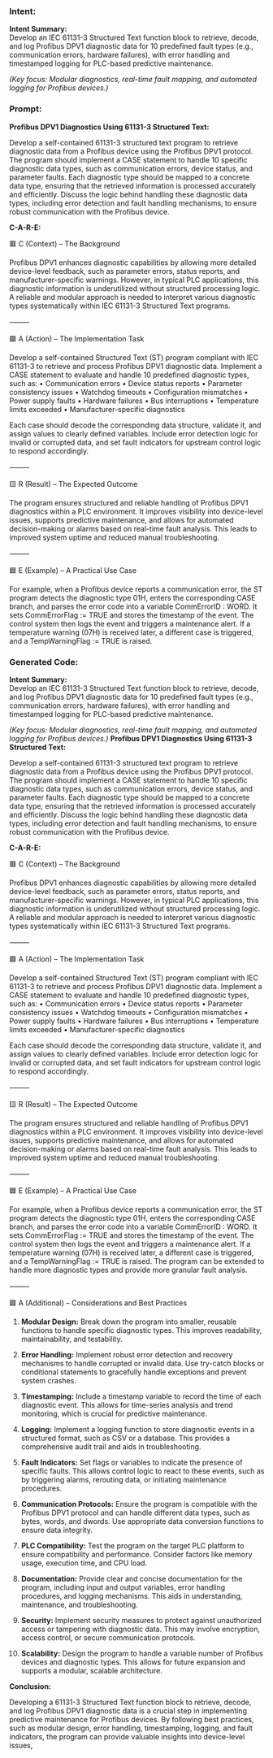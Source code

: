 ### Intent:
**Intent Summary:**  
Develop an IEC 61131-3 Structured Text function block to retrieve, decode, and log Profibus DPV1 diagnostic data for 10 predefined fault types (e.g., communication errors, hardware failures), with error handling and timestamped logging for PLC-based predictive maintenance.  

*(Key focus: Modular diagnostics, real-time fault mapping, and automated logging for Profibus devices.)*

### Prompt:
**Profibus DPV1 Diagnostics Using 61131-3 Structured Text:**

Develop a self-contained 61131-3 structured text program to retrieve diagnostic data from a Profibus device using the Profibus DPV1 protocol. The program should implement a CASE statement to handle 10 specific diagnostic data types, such as communication errors, device status, and parameter faults. Each diagnostic type should be mapped to a concrete data type, ensuring that the retrieved information is processed accurately and efficiently. Discuss the logic behind handling these diagnostic data types, including error detection and fault handling mechanisms, to ensure robust communication with the Profibus device.

**C-A-R-E:**

🟥 C (Context) – The Background

Profibus DPV1 enhances diagnostic capabilities by allowing more detailed device-level feedback, such as parameter errors, status reports, and manufacturer-specific warnings. However, in typical PLC applications, this diagnostic information is underutilized without structured processing logic. A reliable and modular approach is needed to interpret various diagnostic types systematically within IEC 61131-3 Structured Text programs.

⸻

🟩 A (Action) – The Implementation Task

Develop a self-contained Structured Text (ST) program compliant with IEC 61131-3 to retrieve and process Profibus DPV1 diagnostic data. Implement a CASE statement to evaluate and handle 10 predefined diagnostic types, such as:
	•	Communication errors
	•	Device status reports
	•	Parameter consistency issues
	•	Watchdog timeouts
	•	Configuration mismatches
	•	Power supply faults
	•	Hardware failures
	•	Bus interruptions
	•	Temperature limits exceeded
	•	Manufacturer-specific diagnostics

Each case should decode the corresponding data structure, validate it, and assign values to clearly defined variables. Include error detection logic for invalid or corrupted data, and set fault indicators for upstream control logic to respond accordingly.

⸻

🟨 R (Result) – The Expected Outcome

The program ensures structured and reliable handling of Profibus DPV1 diagnostics within a PLC environment. It improves visibility into device-level issues, supports predictive maintenance, and allows for automated decision-making or alarms based on real-time fault analysis. This leads to improved system uptime and reduced manual troubleshooting.

⸻

🟦 E (Example) – A Practical Use Case

For example, when a Profibus device reports a communication error, the ST program detects the diagnostic type 01H, enters the corresponding CASE branch, and parses the error code into a variable CommErrorID : WORD. It sets CommErrorFlag := TRUE and stores the timestamp of the event. The control system then logs the event and triggers a maintenance alert. If a temperature warning (07H) is received later, a different case is triggered, and a TempWarningFlag := TRUE is raised.

### Generated Code:
**Intent Summary:**  
Develop an IEC 61131-3 Structured Text function block to retrieve, decode, and log Profibus DPV1 diagnostic data for 10 predefined fault types (e.g., communication errors, hardware failures), with error handling and timestamped logging for PLC-based predictive maintenance.  

*(Key focus: Modular diagnostics, real-time fault mapping, and automated logging for Profibus devices.)*
**Profibus DPV1 Diagnostics Using 61131-3 Structured Text:**

Develop a self-contained 61131-3 structured text program to retrieve diagnostic data from a Profibus device using the Profibus DPV1 protocol. The program should implement a CASE statement to handle 10 specific diagnostic data types, such as communication errors, device status, and parameter faults. Each diagnostic type should be mapped to a concrete data type, ensuring that the retrieved information is processed accurately and efficiently. Discuss the logic behind handling these diagnostic data types, including error detection and fault handling mechanisms, to ensure robust communication with the Profibus device.

**C-A-R-E:**

🟥 C (Context) – The Background

Profibus DPV1 enhances diagnostic capabilities by allowing more detailed device-level feedback, such as parameter errors, status reports, and manufacturer-specific warnings. However, in typical PLC applications, this diagnostic information is underutilized without structured processing logic. A reliable and modular approach is needed to interpret various diagnostic types systematically within IEC 61131-3 Structured Text programs.

⸻

🟩 A (Action) – The Implementation Task

Develop a self-contained Structured Text (ST) program compliant with IEC 61131-3 to retrieve and process Profibus DPV1 diagnostic data. Implement a CASE statement to evaluate and handle 10 predefined diagnostic types, such as:
	•	Communication errors
	•	Device status reports
	•	Parameter consistency issues
	•	Watchdog timeouts
	•	Configuration mismatches
	•	Power supply faults
	•	Hardware failures
	•	Bus interruptions
	•	Temperature limits exceeded
	•	Manufacturer-specific diagnostics

Each case should decode the corresponding data structure, validate it, and assign values to clearly defined variables. Include error detection logic for invalid or corrupted data, and set fault indicators for upstream control logic to respond accordingly.

⸻

🟨 R (Result) – The Expected Outcome

The program ensures structured and reliable handling of Profibus DPV1 diagnostics within a PLC environment. It improves visibility into device-level issues, supports predictive maintenance, and allows for automated decision-making or alarms based on real-time fault analysis. This leads to improved system uptime and reduced manual troubleshooting.

⸻

🟦 E (Example) – A Practical Use Case

For example, when a Profibus device reports a communication error, the ST program detects the diagnostic type 01H, enters the corresponding CASE branch, and parses the error code into a variable CommErrorID : WORD. It sets CommErrorFlag := TRUE and stores the timestamp of the event. The control system then logs the event and triggers a maintenance alert. If a temperature warning (07H) is received later, a different case is triggered, and a TempWarningFlag := TRUE is raised. The program can be extended to handle more diagnostic types and provide more granular fault analysis.

⸻

🟩 A (Additional) – Considerations and Best Practices

1. **Modular Design:** Break down the program into smaller, reusable functions to handle specific diagnostic types. This improves readability, maintainability, and testability.

2. **Error Handling:** Implement robust error detection and recovery mechanisms to handle corrupted or invalid data. Use try-catch blocks or conditional statements to gracefully handle exceptions and prevent system crashes.

3. **Timestamping:** Include a timestamp variable to record the time of each diagnostic event. This allows for time-series analysis and trend monitoring, which is crucial for predictive maintenance.

4. **Logging:** Implement a logging function to store diagnostic events in a structured format, such as CSV or a database. This provides a comprehensive audit trail and aids in troubleshooting.

5. **Fault Indicators:** Set flags or variables to indicate the presence of specific faults. This allows control logic to react to these events, such as by triggering alarms, rerouting data, or initiating maintenance procedures.

6. **Communication Protocols:** Ensure the program is compatible with the Profibus DPV1 protocol and can handle different data types, such as bytes, words, and dwords. Use appropriate data conversion functions to ensure data integrity.

7. **PLC Compatibility:** Test the program on the target PLC platform to ensure compatibility and performance. Consider factors like memory usage, execution time, and CPU load.

8. **Documentation:** Provide clear and concise documentation for the program, including input and output variables, error handling procedures, and logging mechanisms. This aids in understanding, maintenance, and troubleshooting.

9. **Security:** Implement security measures to protect against unauthorized access or tampering with diagnostic data. This may involve encryption, access control, or secure communication protocols.

10. **Scalability:** Design the program to handle a variable number of Profibus devices and diagnostic types. This allows for future expansion and supports a modular, scalable architecture.

**Conclusion:**

Developing a 61131-3 Structured Text function block to retrieve, decode, and log Profibus DPV1 diagnostic data is a crucial step in implementing predictive maintenance for Profibus devices. By following best practices, such as modular design, error handling, timestamping, logging, and fault indicators, the program can provide valuable insights into device-level issues,
